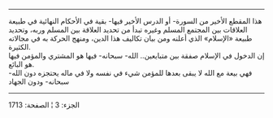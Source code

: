 ------------------------------------------------------------------------

هذا المقطع الأخير من السورة- أو الدرس الأخير فيها- بقية في الأحكام
النهائية في طبيعة العلاقات بين المجتمع المسلم وغيره تبدأ من تحديد
العلاقة بين المسلم وربه، وتحديد طبيعة «الإسلام» الذي أعلنه ومن بيان
تكاليف هذا الدين، ومنهج الحركة به في مجالاته الكثيرة.  
إن الدخول في الإسلام صفقة بين متبايعين.. الله- سبحانه- فيها هو المشتري
والمؤمن فيها هو البائع.  
فهي بيعة مع الله لا يبقى بعدها للمؤمن شيء في نفسه ولا في ماله يحتجزه دون
الله- سبحانه- ودون الجهاد

------------------------------------------------------------------------

الجزء: 3 ¦ الصفحة: 1713
